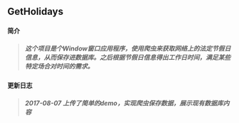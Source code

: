 ## GetHolidays
#### 简介
>##### 这个项目是个Window窗口应用程序，使用爬虫来获取网络上的法定节假日信息，从而保存进数据库。之后根据节假日信息得出工作日时间，满足某些特定场合对时间的需求。
         
#### 更新日志
>##### 2017-08-07 上传了简单的demo，实现爬虫保存数据，展示现有数据库内容
